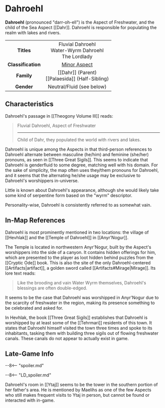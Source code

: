 # Dahroehl

**Dahroehl** (pronounced "darr-oh-ell") is the Aspect of Freshwater, and the child of the Sea Aspect [[Dahr]]. Dahroehl is responsible for populating the realm with lakes and rivers.

|  |  |
|:----------:|:----------------------:|
| **Titles** | Fluvial Dahroehl <br> Water-Wyrm Dahroehl <br> The Lordlady |
| **Classification** | [Minor Aspect](/Lore/Higher_Beings/Aspects/Minor_Aspects/) |
| **Family** | [[Dahr]] (Parent) <br> [[Palaesida]] (Half-Sibling) |
| **Gender** | Neutral/Fluid (see below) |

## Characteristics

Dahroehl's passage in [[Theogony Volume III]] reads:

> Fluvial Dahroehl, Aspect of Freshwater
> ***
> Child of Dahr, they populated the world with rivers and lakes.

Dahroehl is unique among the Aspects in that third-person references to Dahroehl alternate between masculine (he/him) and feminine (she/her) pronouns, as seen in [[Three Great Sigils]]. This seems to indicate that Dahroehl is genderfluid to some degree, matching well with his domain. For the sake of simplicity, the map often uses they/them pronouns for Dahroehl, and it seems that the alternating he/she usage may be exclusive to Dahroehl's worshippers in-universe.

Little is known about Dahroehl's appearance, although she would likely take some kind of serpentine form based on the "wyrm" descriptor.

Personality-wise, Dahroehl is consistently referred to as somewhat vain.

## In-Map References

Dahroehl is most prominently mentioned in two locations: the village of [[Hevhlak]] and the [[Temple of Dahroehl]] in [[Anyr'Nogur]].

The Temple is located in northwestern Anyr'Nogur, built by the Aspect's worshippers into the side of a canyon. It contains hidden offerings for him, which are presented to the player as loot hidden behind puzzles from the [[Cryptic Ode]] book. This is also the site of the only Dahroehl-centered [[Artifacts|artifact]], a golden sword called [[Artifacts#Mirage|Mirage]]. Its lore text reads:

> Like the brooding and vain Water Wyrm themselves, Dahroehl's blessings are often double-edged.

It seems to be the case that Dahroehl was worshipped in Anyr'Nogur due to the scarcity of freshwater in the region, making its presence something to be celebrated and asked for.

In Hevhlak, the book [[Three Great Sigils]] establishes that Dahroehl is worshipped by at least some of the [[Tehrmari]] residents of this town. It states that Dahroehl himself visited the town three times and spoke to its inhabitants, tasking them with building three sigils out of flowing freshwater canals. These canals do not appear to actually exist in game.

## Late-Game Info

--8<-- "spoiler.md"

--8<-- "LD_spoiler.md"

Dahroehl's room in [[Ytaj]] seems to be the tower in the southern portion of her father's area. He is mentioned by Maelihs as one of the few Aspects who still makes frequent visits to Ytaj in person, but cannot be found or interacted with in-game.
